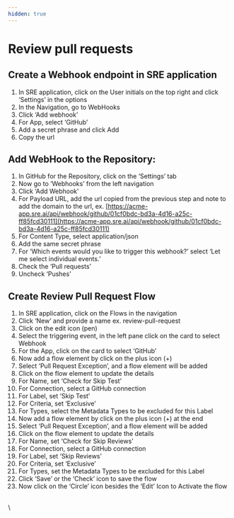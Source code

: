 ```yaml
---
hidden: true
---
```


# Review pull requests

## **Create a Webhook endpoint in SRE application**

1. In SRE application, click on the User initials on the top right and click ‘Settings’ in the options
2. In the Navigation, go to WebHooks
3. Click ‘Add webhook’
4. For App, select ‘GitHub’
5. Add a secret phrase and click Add
6. Copy the url

## **Add WebHook to the Repository:**

1. In GitHub for the Repository, click on the ‘Settings’ tab
2. Now go to ‘Webhooks’ from the left navigation
3. Click ‘Add Webhook’
4. For Payload URL, add the url copied from the previous step and note to add the domain to the url, ex. [https://acme-app.sre.ai/api/webhook/github/01cf0bdc-bd3a-4d16-a25c-ff85fcd30111](https://acme-app.sre.ai/api/webhook/github/01cf0bdc-bd3a-4d16-a25c-ff85fcd30111)
5. For Content Type, select application/json
6. Add the same secret phrase
7. For ‘Which events would you like to trigger this webhook?’ select ‘Let me select individual events.’
8. Check the ‘Pull requests’
9. Uncheck ‘Pushes’

## **Create Review Pull Request Flow**

1. In SRE application, click on the Flows in the navigation
2. Click ‘New’ and provide a name ex. review-pull-request
3. Click on the edit icon (pen)
4. Select the triggering event, in the left pane click on the card to select Webhook
5. For the App, click on the card to select ‘GitHub’
6. Now add a flow element by click on the plus icon (+)&#x20;
7. Select ‘Pull Request Exception’, and a flow element will be added
8. Click on the flow element to update the details
9. For Name, set ‘Check for Skip Test’
10. For Connection, select a GitHub connection
11. For Label, set ‘Skip Test’
12. For Criteria, set ‘Exclusive’
13. For Types, select the Metadata Types to be excluded for this Label
14. Now add a flow element by click on the plus icon (+) at the end
15. Select ‘Pull Request Exception’, and a flow element will be added
16. Click on the flow element to update the details
17. For Name, set ‘Check for Skip Reviews’
18. For Connection, select a GitHub connection
19. For Label, set ‘Skip Reviews’
20. For Criteria, set ‘Exclusive’
21. For Types, set the Metadata Types to be excluded for this Label
22. Click ‘Save’ or the ‘Check’ icon to save the flow
23. Now click on the ‘Circle’ icon besides the ‘Edit’ Icon to Activate the flow

\
\
